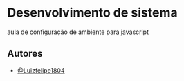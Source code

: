 
# Desenvolvimento de sistema

aula de configuração de ambiente para javascript


## Autores

- [@Luizfelipe1804](https://www.github.com/Luizfelipe1804)

